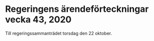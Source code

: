 # Regeringens ärendeförteckningar vecka 43, 2020

Till regeringssammanträdet torsdag den 22 oktober.
